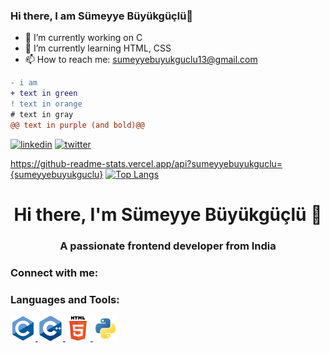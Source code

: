 ### Hi there, I am Sümeyye Büyükgüçlü👋


- 🔭 I’m currently working on C
- 🌱 I’m currently learning HTML, CSS
- 📫 How to reach me: sumeyyebuyukguclu13@gmail.com


```diff
- i am
+ text in green
! text in orange
# text in gray
@@ text in purple (and bold)@@
```

[![linkedin](https://img.shields.io/badge/Linkedin-0077B5?style=for-the-badge&logo=Linkedin&logoColor=white)](https://www.linkedin.com/in/s%C3%BCmeyye-b%C3%BCy%C3%BCkg%C3%BC%C3%A7l%C3%BC-12b915238/)
[![twitter](https://img.shields.io/badge/Twitter-1DA1F2?style=for-the-badge&logo=Twitter&logoColor=white)](https://twitter.com/sbuyukgu)


https://github-readme-stats.vercel.app/api?sumeyyebuyukguclu={sumeyyebuyukguclu}
[![Top Langs](https://github-readme-stats.vercel.app/api/top-langs/?username=sumeyyebuyukguclu&langs_count=8)](https://github.com/sumeyyebuyukguclu/github-readme-stats)




<h1 align="center">Hi there, I'm Sümeyye Büyükgüçlü 👋</h1>
<h3 align="center">A passionate frontend developer from India</h3>

<h3 align="left">Connect with me:</h3>
<p align="left">
</p>

<h3 align="left">Languages and Tools:</h3>
<p align="left"> <a href="https://www.cprogramming.com/" target="_blank" rel="noreferrer"> <img src="https://raw.githubusercontent.com/devicons/devicon/master/icons/c/c-original.svg" alt="c" width="40" height="40"/> </a> <a href="https://www.w3schools.com/cpp/" target="_blank" rel="noreferrer"> <img src="https://raw.githubusercontent.com/devicons/devicon/master/icons/cplusplus/cplusplus-original.svg" alt="cplusplus" width="40" height="40"/> </a> <a href="https://www.w3.org/html/" target="_blank" rel="noreferrer"> <img src="https://raw.githubusercontent.com/devicons/devicon/master/icons/html5/html5-original-wordmark.svg" alt="html5" width="40" height="40"/> </a> <a href="https://www.python.org" target="_blank" rel="noreferrer"> <img src="https://raw.githubusercontent.com/devicons/devicon/master/icons/python/python-original.svg" alt="python" width="40" height="40"/> </a> </p>
